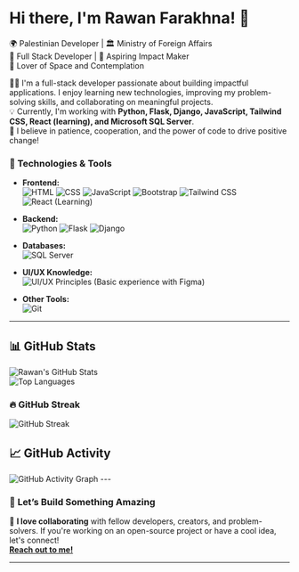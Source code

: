 # Hi there, I'm Rawan Farakhna! 👋  
🌍 Palestinian Developer | 🏛️ Ministry of Foreign Affairs  
🎯 Full Stack Developer | 🚀 Aspiring Impact Maker  
🌌 Lover of Space and Contemplation

👨‍💻 I'm a full-stack developer passionate about building impactful applications. I enjoy learning new technologies, improving my problem-solving skills, and collaborating on meaningful projects.  
💡 Currently, I'm working with **Python, Flask, Django, JavaScript, Tailwind CSS, React (learning), and Microsoft SQL Server**.  
🌟 I believe in patience, cooperation, and the power of code to drive positive change!

### 🚀 Technologies & Tools  
- **Frontend:**  
  ![HTML](https://img.shields.io/badge/-HTML-orange?style=flat-square&logo=html5) ![CSS](https://img.shields.io/badge/-CSS-blue?style=flat-square&logo=css3) ![JavaScript](https://img.shields.io/badge/-JavaScript-yellow?style=flat-square&logo=javascript) ![Bootstrap](https://img.shields.io/badge/-Bootstrap-purple?style=flat-square&logo=bootstrap) ![Tailwind CSS](https://img.shields.io/badge/-Tailwind%20CSS-teal?style=flat-square&logo=tailwind-css) ![React (Learning)](https://img.shields.io/badge/-React-blue?style=flat-square&logo=react)

- **Backend:**  
  ![Python](https://img.shields.io/badge/-Python-blue?style=flat-square&logo=python) ![Flask](https://img.shields.io/badge/-Flask-black?style=flat-square&logo=flask) ![Django](https://img.shields.io/badge/-Django-darkgreen?style=flat-square&logo=django)

- **Databases:**  
  ![SQL Server](https://img.shields.io/badge/-Microsoft%20SQL%20Server-lightgrey?style=flat-square&logo=microsoftsqlserver)

- **UI/UX Knowledge:**  
  ![UI/UX Principles](https://img.shields.io/badge/-UI/UX%20Principles-black?style=flat-square) (Basic experience with Figma)

- **Other Tools:**  
  ![Git](https://img.shields.io/badge/-Git-orange?style=flat-square&logo=git)
  
---

## 📊 GitHub Stats
![Rawan's GitHub Stats](https://github-readme-stats.vercel.app/api?username=RawanFarakhnah&show_icons=true&theme=radical)  
![Top Languages](https://github-readme-stats.vercel.app/api/top-langs/?username=RawanFarakhnah&layout=compact&theme=radical)  

### 🔥 GitHub Streak  
![GitHub Streak](https://streak-stats.demolab.com/?user=rfarakhna&theme=radical&hide_border=true)


## 📈 GitHub Activity
<img src="https://github-readme-activity-graph.vercel.app/graph?username=RawanFarakhnah&theme=redical" alt="GitHub Activity Graph">
---

### 💬 **Let’s Build Something Amazing**  
🚀 **I love collaborating** with fellow developers, creators, and problem-solvers. If you're working on an open-source project or have a cool idea, let's connect!  
[**Reach out to me!**](https://www.linkedin.com/in/rawanfarakhna/)

---
